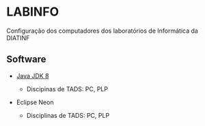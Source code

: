# LABINFO
Configuração dos computadores dos laboratórios de Informática da DIATINF

## Software

  + [Java JDK 8](/software/java8.md)
    + Discipinas de TADS: PC, PLP
  
  + Eclipse Neon
    + Disciplinas de TADS: PC, PLP
     


